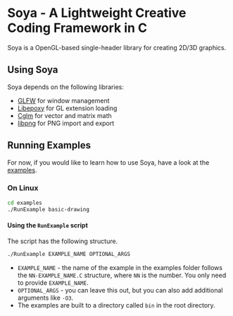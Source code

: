 # Soya - A Lightweight Creative Coding Framework in C

Soya is a OpenGL-based single-header library for creating 2D/3D graphics.

## Using Soya

Soya depends on the following libraries:
- [GLFW][glfw] for window management
- [Libepoxy][epoxy] for GL extension loading
- [Cglm][cglm] for vector and matrix math
- [libpng][libpng] for PNG import and export

## Running Examples
For now, if you would like to learn how to use Soya, have a look at the [examples][examples]. 

### On Linux
```sh
cd examples
./RunExample basic-drawing
```
#### Using the `RunExample` script
The script has the following structure.
```sh
./RunExample EXAMPLE_NAME OPTIONAL_ARGS
```
- `EXAMPLE_NAME` - the name of the example in the examples folder follows the `NN-EXAMPLE_NAME.C` structure, where `NN` is the number. You only need to provide `EXAMPLE_NAME`.
- `OPTIONAL_ARGS` - you can leave this out, but you can also add additional arguments like `-O3`.
- The examples are built to a directory called `bin` in the root directory.

[glfw]:https://github.com/glfw/glfw
[epoxy]:https://github.com/anholt/libepoxy
[cglm]:https://github.com/recp/cglm
[libpng]:https://github.com/pnggroup/libpng
[examples]:./examples
